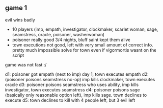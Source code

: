 
## game 1

evil wins badly

- 10 players (imp, empath, investigator, clockmaker, scarlet woman, sage, seamstress, oracle, poisoner, washerwoman)
- poisoner really good 3/4 nights, bluff saint kept them alive
- town executions not good, left with very small amount of correct info.  pretty much impossible solve for town even if vigormortis wasnt on the script

game was not fast :/ 

d1: poisoner got empath (next to imp) day 1, town executes empath
d2: (poisoner poisons seamstress no-op) imp kills clockmaker, town executes oracle
d3: poisoner poisons seamstress who uses ability, imp kills investigator, town executes seamstress
d4: poisoner poisons sage (basically only reasonable option left), imp kills sage.  town declines to execute
d5: town declines to kill with 4 people left, but 3 evil left

